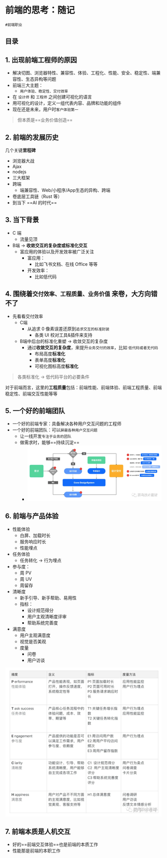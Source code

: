 
# 前端的思考：随记

`#前端职业` 


## 目录
<!-- toc -->
 ## 1. 出现前端工程师的原因 

- 解决切图、浏览器特性、兼容性、体验、工程化、性能、安全、稳定性、端兼容性、生态异构等问题
- 前端三大主题：
	- `用户体验、稳定性、交付效率`
- 在 `设计师` 和 `工程师` 之间创建可视化的语言
- 用可视化的设计，定义一组代表内容、品牌和功能的组件
- 现在还是未来，用户时`客户体验第一`

> 但本质是==业务价值创造==

## 2. 前端的发展历史

几个关键**里程碑**
- 浏览器大战
- Ajax
- nodejs
- 三大框架
- 跨端
	- 端兼容性、Web/小程序/App生态的异构、跨端
- 卷底层工具链（Rust 等）
- 到当下 ==AI 的时代==

## 3. 当下背景

- C 端 
	- 流量见顶
- B端 → **收敛交互的复杂度或标准化交互**
	- 富应用的体验以及开发效率被广泛关注
		- 富应用：
			- 比如飞书文档、在线 Office 等等
		- 开发效率：
			- 比如低代码

## 4. 围绕着`交付效率、工程质量、业务价值` 来卷，大方向错不了

- 先看看交付效率
	- C端
		- 从追求 0 像素误差还原到`追求交互的标准封装` 
			- 各类 UI 校对工具&插件来支持
	- B端中后台的标准化重塑 → 收敛交互的复杂度
		- 通过**收敛交互的复杂度**，来提升`业务交付的效率`，比如 `低代码或者无代码`
			- 布局高度**标准化**
			- 表单高度**标准化**
			- 可视化图标高度**标准化**


> 各类标准化 →  低代码平台的必要条件

对于前端而言，这里的**工程质量**包括：前端性能、前端体验、前端工程质量、前端稳定性、前端交互性能等等


## 5. 一个好的前端团队

- 一个好的前端专家：具备解决各种用户交互问题的工程师
- 一个好的前端团队：可以`屏蔽各种用户交互问题`
	- 让一线开发`专注于业务的团队`
	- 做需求时，能够==持续沉淀==
		- ![图片&文件](./files/20241114-8.png)

## 6. 前端与产品体验

- 性能体验
	- 白屏、加载时长
	- 服务响应时长
	- 性能埋点
- 任务体验
	- 任务转化 → 行为埋点
- 参与度：
	- 周 PV
	- 周 UV
	- 周留存
- 清晰度
	- 新手引导、新手帮助、易用性
	- 指标：
		- 设计规范得分
		- 用户主观清晰度评审
		- 帮助系统完善度
- 满意度
	- 用户主观满意度
	- 视觉是否美观
	- 度量
		- 问卷
		- 用户访谈

![图片&文件](./files/20241114-7.png)

## 7. 前端本质是人机交互

- 好的==前端交互体验==也是前端的本质工作
- 性能那是前端的本职工作

